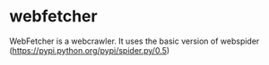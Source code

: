 # webfetcher
WebFetcher is a webcrawler. It uses the basic version of webspider (https://pypi.python.org/pypi/spider.py/0.5)
